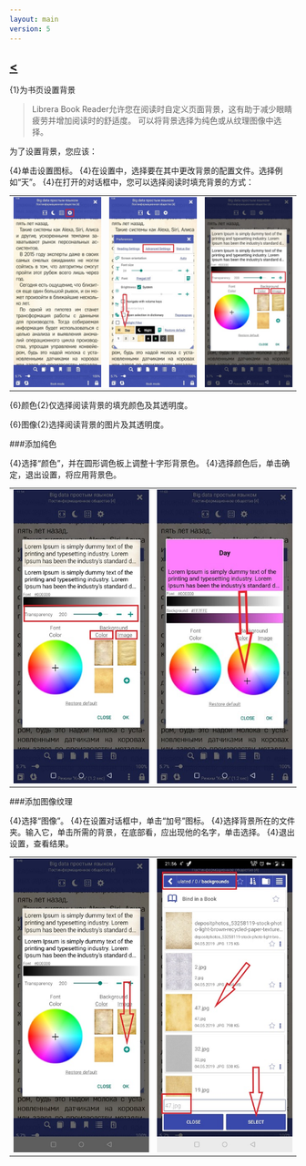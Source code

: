 ```yaml
---
layout: main
version: 5
---
```

[<](/wiki/faq)
---

{1}为书页设置背景

> Librera Book Reader允许您在阅读时自定义页面背景，这有助于减少眼睛疲劳并增加阅读时的舒适度。
可以将背景选择为纯色或从纹理图像中选择。

为了设置背景，您应该：

{4}单击设置图标。
{4}在设置中，选择要在其中更改背景的配置文件。选择例如“天”。
{4}在打开的对话框中，您可以选择阅读时填充背景的方式：

||||
|-|-|-|
|![](1.jpg)|![](2.jpg)|![](3.jpg)|


{6}颜色{2}仅选择阅读背景的填充颜色及其透明度。

{6}图像{2}选择阅读背景的图片及其透明度。

###添加纯色

{4}选择“颜色”，并在圆形调色板上调整十字形背景色。
{4}选择颜色后，单击确定，退出设置，将应用背景色。

|||
|-|-|
|![](3.jpg)|![](5.jpg)|



###添加图像纹理

{4}选择“图像”。
{4}在设置对话框中，单击“加号”图标。
{4}选择背景所在的文件夹。输入它，单击所需的背景，在底部看，应出现他的名字，单击选择。
{4}退出设置，查看结果。

|||
|-|-|
|![](7.jpg)|![](4.jpg)|



